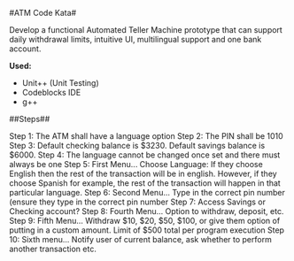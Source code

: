 #ATM Code Kata#

Develop a functional Automated Teller Machine prototype that can support daily withdrawal limits, intuitive UI, multilingual support and one bank account.

**Used:**

  * Unit++ (Unit Testing)
  * Codeblocks IDE
  * g++

##Steps##

Step 1: The ATM shall have a language option
Step 2: The PIN shall be 1010
Step 3: Default checking balance is $3230. Default savings balance is $6000.
Step 4: The language cannot be changed once set and there must always be one
Step 5: First Menu... Choose Language: If they choose English then the rest of the transaction will be in english. However, if they choose Spanish for example, the rest of the transaction will happen in that particular language.
Step 6: Second Menu... Type in the correct pin number (ensure they type in the correct pin number
Step 7: Access Savings or Checking account?
Step 8: Fourth Menu... Option to withdraw, deposit, etc.
Step 9: Fifth Menu... Withdraw $10, $20, $50, $100, or give them option of putting in a custom amount. Limit of $500 total per program execution
Step 10: Sixth menu... Notify user of current balance, ask whether to perform another transaction etc.
